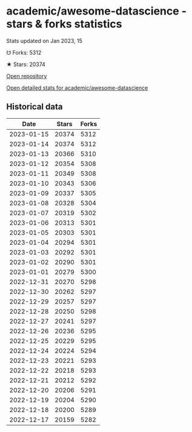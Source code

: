 # academic/awesome-datascience - stars & forks statistics

Stats updated on Jan 2023, 15

☋ Forks: 5312

★ Stars: 20374

[Open repository](https://github.com/academic/awesome-datascience)

[Open detailed stats for academic/awesome-datascience](https://reviewgithub.com/rep/academic/awesome-datascience)

## Historical data
| Date | Stars | Forks |
|------|-------|-------|
| 2023-01-15 | 20374 | 5312 | 
| 2023-01-14 | 20374 | 5312 | 
| 2023-01-13 | 20366 | 5310 | 
| 2023-01-12 | 20354 | 5308 | 
| 2023-01-11 | 20349 | 5308 | 
| 2023-01-10 | 20343 | 5306 | 
| 2023-01-09 | 20337 | 5305 | 
| 2023-01-08 | 20328 | 5304 | 
| 2023-01-07 | 20319 | 5302 | 
| 2023-01-06 | 20313 | 5301 | 
| 2023-01-05 | 20303 | 5301 | 
| 2023-01-04 | 20294 | 5301 | 
| 2023-01-03 | 20292 | 5301 | 
| 2023-01-02 | 20290 | 5301 | 
| 2023-01-01 | 20279 | 5300 | 
| 2022-12-31 | 20270 | 5298 | 
| 2022-12-30 | 20262 | 5297 | 
| 2022-12-29 | 20257 | 5297 | 
| 2022-12-28 | 20250 | 5298 | 
| 2022-12-27 | 20241 | 5297 | 
| 2022-12-26 | 20236 | 5295 | 
| 2022-12-25 | 20229 | 5295 | 
| 2022-12-24 | 20224 | 5294 | 
| 2022-12-23 | 20221 | 5293 | 
| 2022-12-22 | 20218 | 5293 | 
| 2022-12-21 | 20212 | 5292 | 
| 2022-12-20 | 20206 | 5291 | 
| 2022-12-19 | 20204 | 5290 | 
| 2022-12-18 | 20200 | 5289 | 
| 2022-12-17 | 20159 | 5282 | 

